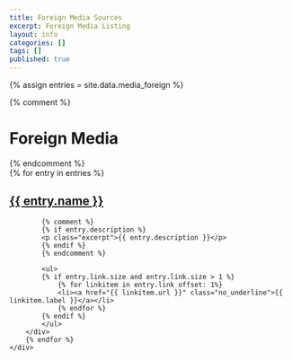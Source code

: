 ```yaml
---
title: Foreign Media Sources
excerpt: Foreign Media Listing
layout: info
categories: []
tags: []
published: true
---
```


{% assign entries = site.data.media_foreign %}
<div class="section_container">
<div class="left_container">
<div class="block block_default_fonts">
    {% comment %}
    <h1>Foreign Media</h1>
    {% endcomment %}
    <div class="entries">
        {% for entry in entries %}
        <div class="entry">
            <h2><a href="{{ entry.link[0].url }}">{{ entry.name }}</a></h2>

            {% comment %}
            {% if entry.description %}
            <p class="excerpt">{{ entry.description }}</p>
            {% endif %}
            {% endcomment %}

            <ul>
            {% if entry.link.size and entry.link.size > 1 %}
                {% for linkitem in entry.link offset: 1%}
                <li><a href="{{ linkitem.url }}" class="no_underline">{{ linkitem.label }}</a></li>
                {% endfor %}
            {% endif %}
            </ul>
        </div>
        {% endfor %}
    </div>
</div>
</div>
</div>
